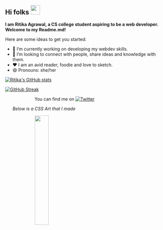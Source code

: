 ## Hi folks <img src="https://raw.githubusercontent.com/MartinHeinz/MartinHeinz/master/wave.gif" width="30px">
**I am Ritika Agrawal, a CS college student aspiring to be a web developer. Welcome to my Readme.md!** <br>

Here are some ideas to get you started:

- 🔭 I’m currently working on developing my webdev skills.                                                               
- 👯 I’m looking to connect with people, share ideas and knowledge with them.
- :heart: I am an avid reader, foodie and love to sketch.
- 😄 Pronouns: she/her <br>

[![Ritika's GitHub stats](https://github-readme-stats.vercel.app/api?username=Ritika-Agrawal811)](https://github.com/anuraghazra/github-readme-stats)

[![GitHub Streak](https://streak-stats.demolab.com/?user=Ritika-Agrawal811)](https://git.io/streak-stats)

&nbsp; &nbsp; &nbsp; &nbsp; &nbsp; &nbsp; &nbsp; &nbsp; &nbsp; &nbsp; &nbsp; &nbsp;  You can find me on [![Twitter][1.1]][1] 

&nbsp; &nbsp; &nbsp; *Below is a CSS Art that I made*

&nbsp; &nbsp; &nbsp; &nbsp; &nbsp; &nbsp; &nbsp; &nbsp; &nbsp; &nbsp; &nbsp; &nbsp; <img src="https://res.cloudinary.com/djix6uusx/image/upload/v1605568639/reindeer_taffgx.png" width="30%" height="30%" align="center">

<!-- links for twitter icon and profile -->
 
 [1.1]: http://i.imgur.com/tXSoThF.png
 [1]: https://twitter.com/RitikaAgrawal08

